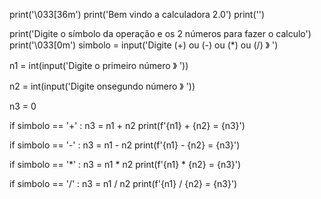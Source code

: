 print('\033[36m')
print('Bem vindo a calculadora 2.0')
print('')

print('Digite o símbolo da operação e os 2 números para fazer o calculo')
print('\033[0m')
simbolo = input('Digite (+) ou (-) ou (*) ou (/) 》 ')

n1 = int(input('Digite o primeiro número 》 '))

n2 = int(input('Digite onsegundo número 》 '))

n3 = 0

if simbolo == '+' :
    n3 = n1 + n2
    print(f'{n1} + {n2} = {n3}')
    
if simbolo == '-' :
    n3 = n1 - n2
    print(f'{n1} - {n2} = {n3}')
    
if simbolo == '*' :
    n3 = n1 * n2
    print(f'{n1} * {n2} = {n3}')
    
if simbolo == '/' :
    n3 = n1 / n2
    print(f'{n1} / {n2} = {n3}')
